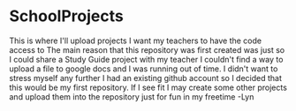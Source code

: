 # SchoolProjects
This is where I'll upload projects I want my teachers to have the code access to
The main reason that this repository was first created was just so I could share a Study Guide project with my teacher
I couldn't find a way to upload a file to google docs and I was running out of time. I didn't want to stress myself any further
I had an existing github account so I decided that this would be my first repository. 
If I see fit I may create some other projects and upload them into the repository just for fun in my freetime
-Lyn
